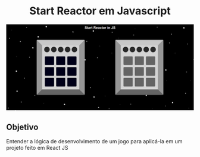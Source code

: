 <h1 align="center">
	Start Reactor em Javascript
</h1>

![start-reactor-js-background](./assets/start-reactor-js-background.png)

## Objetivo

Entender a lógica de desenvolvimento de um jogo para aplicá-la em um projeto feito em React JS